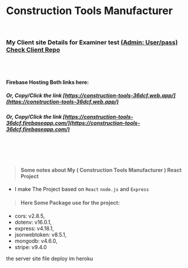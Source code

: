 # Construction Tools Manufacturer

<br />

### My Client site Details for Examiner test [(Admin: User/pass) Check Client Repo](https://github.com/programming-hero-web-course1/manufacturer-website-client-side-kibria-khandaker/)


<br/> 
<br/> 

#### Firebase Hosting Both links here:
##### Or, Copy/Click the link [https://construction-tools-36dcf.web.app/](https://construction-tools-36dcf.web.app/)
##### Or, Copy/Click the link [https://construction-tools-36dcf.firebaseapp.com/](https://construction-tools-36dcf.firebaseapp.com/)

<br /><br /><br />

> #### Some notes about My ( Construction Tools Manufacturer ) React Project

- I make The Project based on `React` `node.js` and `Express`

> #### Here Some Package use for the project:
- cors: v2.8.5,
- dotenv: v16.0.1,
- express: v4.18.1,
- jsonwebtoken: v8.5.1,
- mongodb: v4.6.0,
- stripe: v9.4.0

the server site file deploy im heroku